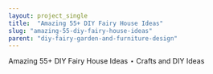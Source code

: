 ```yaml
---
layout: project_single
title:  "Amazing 55+ DIY Fairy House Ideas"
slug: "amazing-55-diy-fairy-house-ideas"
parent: "diy-fairy-garden-and-furniture-design"
---
```

Amazing 55+ DIY Fairy House Ideas ⋆ Crafts and DIY Ideas